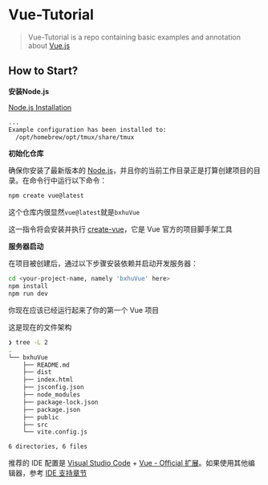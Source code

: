 # Vue-Tutorial

> Vue-Tutorial is a repo containing basic examples and annotation about [Vue.js](https://cn.vuejs.org/)

## How to Start?

__安装Node.js__

[Node.js Installation](https://nodejs.org/zh-cn/download/package-manager)

```sh
...
Example configuration has been installed to:
  /opt/homebrew/opt/tmux/share/tmux
```


__初始化仓库__

确保你安装了最新版本的 [Node.js](https://nodejs.org/)，并且你的当前工作目录正是打算创建项目的目录。在命令行中运行以下命令：

```sh
npm create vue@latest
```

这个仓库内很显然`vue@latest`就是`bxhuVue`

这一指令将会安装并执行 [create-vue](https://github.com/vuejs/create-vue)，它是 Vue 官方的项目脚手架工具


__服务器启动__

在项目被创建后，通过以下步骤安装依赖并启动开发服务器：

```sh
cd <your-project-name, namely 'bxhuVue' here> 
npm install 
npm run dev
```

你现在应该已经运行起来了你的第一个 Vue 项目

这是现在的文件架构

```sh
❯ tree -L 2
.
└── bxhuVue
    ├── README.md
    ├── dist
    ├── index.html
    ├── jsconfig.json
    ├── node_modules
    ├── package-lock.json
    ├── package.json
    ├── public
    ├── src
    └── vite.config.js

6 directories, 6 files
```

推荐的 IDE 配置是 [Visual Studio Code](https://code.visualstudio.com/) + [Vue - Official 扩展](https://marketplace.visualstudio.com/items?itemName=Vue.volar)。如果使用其他编辑器，参考 [IDE 支持章节](https://cn.vuejs.org/guide/scaling-up/tooling.html#ide-support)
